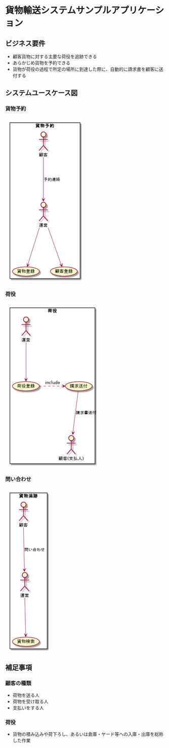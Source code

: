 # 貨物輸送システムサンプルアプリケーション
## ビジネス要件
* 顧客貨物に対する主要な荷役を追跡できる
* あらかじめ貨物を予約できる
* 貨物が荷役の過程で所定の場所に到達した際に、自動的に請求書を顧客に送付する


## システムユースケース図
### 貨物予約
![usecase1](docs/usecase.png)
### 荷役
![usecase2](docs/usecase_001.png)
### 問い合わせ
![usecase3](docs/usecase_002.png)


## 補足事項
### 顧客の種類
* 荷物を送る人
* 荷物を受け取る人
* 支払いをする人

### 荷役
* 貨物の積み込みや荷下ろし、あるいは倉庫・ヤード等への入庫・出庫を総称した作業
